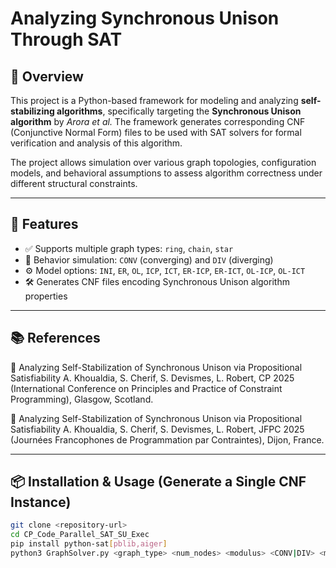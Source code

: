 # Analyzing Synchronous Unison Through SAT

## 🧩 Overview

This project is a Python-based framework for modeling and analyzing **self-stabilizing algorithms**, specifically targeting the **Synchronous Unison algorithm** by *Arora et al.* The framework generates corresponding CNF (Conjunctive Normal Form) files to be used with SAT solvers for formal verification and analysis of this algorithm.

The project allows simulation over various graph topologies, configuration models, and behavioral assumptions to assess algorithm correctness under different structural constraints.


---

## 🚀 Features

- ✅ Supports multiple graph types: `ring`, `chain`, `star`
- 🔁 Behavior simulation: `CONV` (converging) and `DIV` (diverging)
- ⚙️ Model options: `INI`, `ER`, `OL`, `ICP`, `ICT`, `ER-ICP`, `ER-ICT`, `OL-ICP`, `OL-ICT`
- 🛠 Generates CNF files encoding Synchronous Unison algorithm properties


---

## 📚 References

📄 Analyzing Self-Stabilization of Synchronous Unison via Propositional Satisfiability
A. Khoualdia, S. Cherif, S. Devismes, L. Robert, CP 2025 (International Conference on Principles and Practice of Constraint Programming), Glasgow, Scotland.

📄 Analyzing Self-Stabilization of Synchronous Unison via Propositional Satisfiability
A. Khoualdia, S. Cherif, S. Devismes, L. Robert, JFPC 2025 (Journées Francophones de Programmation par Contraintes), Dijon, France.

---


## 📦 Installation & Usage (Generate a Single CNF Instance)

```bash
git clone <repository-url>
cd CP_Code_Parallel_SAT_SU_Exec
pip install python-sat[pblib,aiger]
python3 GraphSolver.py <graph_type> <num_nodes> <modulus> <CONV|DIV> <model>
